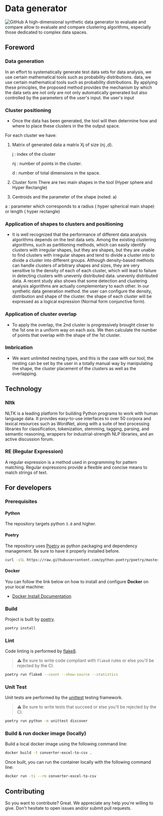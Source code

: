 # Data generator

![GitHub](https://img.shields.io/badge/github-%23121011.svg?style=for-the-badge&logo=github&logoColor=white)
A high-dimensional synthetic data generator to evaluate and compare
allow to evaluate and compare clustering algorithms, especially those dedicated to complex data spaces.

## Foreword

### Data generation

In an effort to systematically generate test data sets for data analysis, we use certain mathematical tools such as probability distributions. data, we use certain mathematical tools such as probability distributions. By applying these principles, the proposed method provides the mechanism by which the data sets are not only are not only automatically generated but also controlled by the parameters of the user's input. the user's input

### Cluster positioning

- Once the data has been generated, the tool will then determine how and where to place these clusters in the
the output space.

For each cluster we have:

1. Matrix of generated data
a matrix Xj of size (nj ,d).

    j : index of the cluster

    nj : number of points in the cluster.

    d : number of total dimensions in the space.

2. Cluster form
There are two main shapes in the tool (Hyper sphere and Hyper Rectangle)
3. Centroids and the parameter of the shape (noted: a)

a : parameter which corresponds to a radius ( hyper spherical main shape) or length (
hyper rectangle)

### Application of shapes to clusters and positioning

- It is well recognized that the performance of different data analysis algorithms depends
on the test data sets. Among the existing clustering algorithms, such as
partitioning methods, which can easily identify clusters with irregular shapes, but they are
shapes, but they are unable to find clusters with irregular shapes and tend to divide a cluster into
to divide a cluster into different groups. Although density-based methods can
handle clusters of arbitrary shapes and sizes, they are very sensitive to the density of each
of each cluster, which will lead to failure in detecting clusters with unevenly distributed data.
unevenly distributed data. A recent study also shows that some detection and
clustering analysis algorithms are actually complementary to each other.
In our synthetic data generation method. the user can configure the density,
distribution and shape of the cluster.
the shape of each cluster will be expressed as a logical expression (Normal form
conjunctive form).

### Application of cluster overlap

- To apply the overlap, the 2nd cluster is progressively brought closer to the 1st one in a uniform way on each axis. We then calculate the number of points that overlap
with the shape of the 1st cluster.

### Imbrication

- We want unlimited nesting types, and this is the case with our tool, the nesting
can be set by the user in a totally manual way by manipulating the shape, the cluster
placement of the clusters as well as the overlapping.

## Technology

### Nltk

NLTK is a leading platform for building Python programs to work with human language data. It provides easy-to-use interfaces to over 50 corpora and lexical resources such as WordNet, along with a suite of text processing libraries for classification, tokenization, stemming, tagging, parsing, and semantic reasoning, wrappers for industrial-strength NLP libraries, and an active discussion forum.

### RE (Regular Expression)

A regular expression is a method used in programming for pattern matching. Regular expressions provide a flexible and concise means to match strings of text.


## For developers

### Prerequisites

#### Python

The repository targets python `3.8` and higher.

#### Poetry

The repository uses [Poetry](https://python-poetry.org) as python packaging and dependency management. Be sure to have it properly installed before.

```sh
curl -sSL https://raw.githubusercontent.com/python-poetry/poetry/master/get-poetry.py | python -
```

#### Docker

You can follow the link below on how to install and configure **Docker** on your local machine:

- [Docker Install Documentation](https://docs.docker.com/install/)

### Build

Project is built by [poetry](https://python-poetry.org).

```sh
poetry install
```

### Lint

Code linting is performed by [flake8](https://flake8.pycqa.org).

> ⚠️ Be sure to write code compliant with `flake8` rules or else you'll be rejected by the CI.

```sh
poetry run flake8 --count --show-source --statistics
```

### Unit Test

Unit tests are performed by the [unittest](https://docs.python.org) testing framework.

> ⚠️ Be sure to write tests that succeed or else you'll be rejected by the CI.

```sh
poetry run python -m unittest discover
```

### Build & run docker image (locally)

Build a local docker image using the following command line:

```sh
docker build -t converter-excel-to-csv .
```

Once built, you can run the container locally with the following command line:

```sh
docker run -ti --rm converter-excel-to-csv
```

## Contributing

So you want to contribute? Great. We appreciate any help you're willing to give. Don't hesitate to open issues and/or
submit pull requests.
